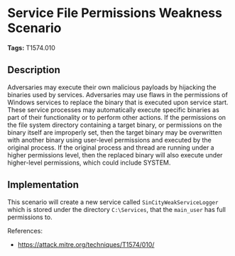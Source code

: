 # Service File Permissions Weakness Scenario

**Tags:** T1574.010

## Description

Adversaries may execute their own malicious payloads by hijacking the binaries used by services. Adversaries may use flaws in the permissions of Windows services to replace the binary that is executed upon service start. These service processes may automatically execute specific binaries as part of their functionality or to perform other actions. If the permissions on the file system directory containing a target binary, or permissions on the binary itself are improperly set, then the target binary may be overwritten with another binary using user-level permissions and executed by the original process. If the original process and thread are running under a higher permissions level, then the replaced binary will also execute under higher-level permissions, which could include SYSTEM.

## Implementation

This scenario will create a new service called `SinCityWeakServiceLogger` which is stored under the directory `C:\Services`, that the `main_user` has full permissions to.

References:

- https://attack.mitre.org/techniques/T1574/010/